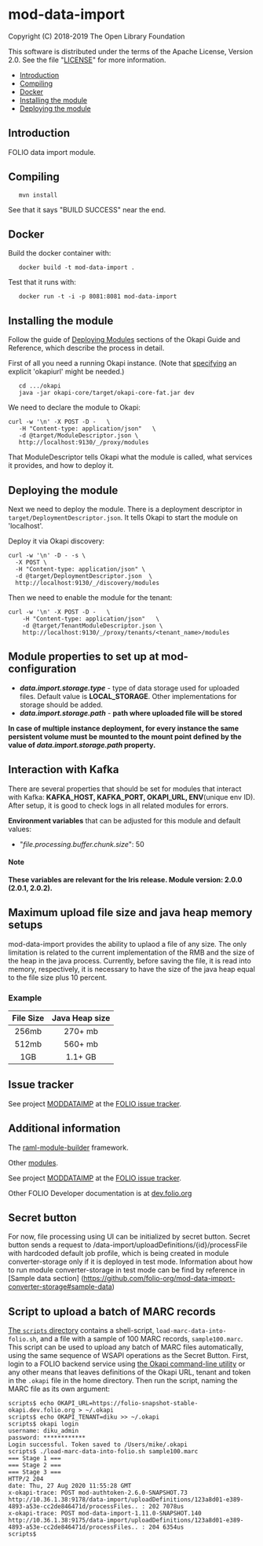 # mod-data-import

Copyright (C) 2018-2019 The Open Library Foundation

This software is distributed under the terms of the Apache License,
Version 2.0. See the file "[LICENSE](LICENSE)" for more information.

<!-- ../../okapi/doc/md2toc -l 2 -h 4 README.md -->
* [Introduction](#introduction)
* [Compiling](#compiling)
* [Docker](#docker)
* [Installing the module](#installing-the-module)
* [Deploying the module](#deploying-the-module)

## Introduction

FOLIO data import module.

## Compiling

```
   mvn install
```

See that it says "BUILD SUCCESS" near the end.

## Docker

Build the docker container with:

```
   docker build -t mod-data-import .
```

Test that it runs with:

```
   docker run -t -i -p 8081:8081 mod-data-import
```

## Installing the module

Follow the guide of
[Deploying Modules](https://github.com/folio-org/okapi/blob/master/doc/guide.md#example-1-deploying-and-using-a-simple-module)
sections of the Okapi Guide and Reference, which describe the process in detail.

First of all you need a running Okapi instance.
(Note that [specifying](../README.md#setting-things-up) an explicit 'okapiurl' might be needed.)

```
   cd .../okapi
   java -jar okapi-core/target/okapi-core-fat.jar dev
```

We need to declare the module to Okapi:

```
curl -w '\n' -X POST -D -   \
   -H "Content-type: application/json"   \
   -d @target/ModuleDescriptor.json \
   http://localhost:9130/_/proxy/modules
```

That ModuleDescriptor tells Okapi what the module is called, what services it
provides, and how to deploy it.

## Deploying the module

Next we need to deploy the module. There is a deployment descriptor in
`target/DeploymentDescriptor.json`. It tells Okapi to start the module on 'localhost'.

Deploy it via Okapi discovery:

```
curl -w '\n' -D - -s \
  -X POST \
  -H "Content-type: application/json" \
  -d @target/DeploymentDescriptor.json  \
  http://localhost:9130/_/discovery/modules
```

Then we need to enable the module for the tenant:

```
curl -w '\n' -X POST -D -   \
    -H "Content-type: application/json"   \
    -d @target/TenantModuleDescriptor.json \
    http://localhost:9130/_/proxy/tenants/<tenant_name>/modules
```
## Module properties to set up at mod-configuration

* **_data.import.storage.type_** - type of data storage used for uploaded files. Default value is **LOCAL_STORAGE**. Other implementations for storage should be added.
* **_data.import.storage.path_** - **path where uploaded file will be stored**

****In case of multiple instance deployment, for every instance the same persistent volume must be mounted to the mount point defined by the value of _data.import.storage.path_ property.****

## Interaction with Kafka


There are several properties that should be set for modules that interact with Kafka: **KAFKA_HOST, KAFKA_PORT, OKAPI_URL, ENV**(unique env ID).
After setup, it is good to check logs in all related modules for errors.

**Environment variables** that can be adjusted for this module and default values:
* "_file.processing.buffer.chunk.size_": 50

#### Note
**These variables are relevant for the **Iris** release. Module version: 2.0.0 (2.0.1, 2.0.2).**


## Maximum upload file size and java heap memory setups
mod-data-import provides the ability to uplaod a file of any size. The only limitation is related to the current implementation of the RMB and the size of the heap in the java process. Currently, before saving the file, it is read into memory, respectively, it is necessary to have the size of the java heap equal to the file size plus 10 percent.

### Example
| File Size | Java Heap size |
|:---------:|:--------------:|
|   256mb   |     270+ mb    |
|   512mb   |     560+ mb    |
|    1GB    |     1.1+ GB    |

## Issue tracker

See project [MODDATAIMP](https://issues.folio.org/browse/MODDATAIMP)
at the [FOLIO issue tracker](https://dev.folio.org/guidelines/issue-tracker/).

## Additional information

The [raml-module-builder](https://github.com/folio-org/raml-module-builder) framework.

Other [modules](https://dev.folio.org/source-code/#server-side).

See project [MODDATAIMP](https://issues.folio.org/browse/MODDATAIMP) at the [FOLIO issue tracker](https://dev.folio.org/guidelines/issue-tracker).

Other FOLIO Developer documentation is at [dev.folio.org](https://dev.folio.org/)

## Secret button
For now, file processing using UI can be initialized by secret button.
Secret button sends a request to /data-import/uploadDefinitions/{id}/processFile with hardcoded default job profile, 
which is being created in module converter-storage only if it is deployed in test mode.
Information about how to run module converter-storage in test mode can be find by reference 
in [Sample data section] (https://github.com/folio-org/mod-data-import-converter-storage#sample-data)

## Script to upload a batch of MARC records

[The `scripts` directory](scripts) contains a shell-script, `load-marc-data-into-folio.sh`, and a file with a sample of 100 MARC records, `sample100.marc`. This script can be used to upload any batch of MARC files automatically, using the same sequence of WSAPI operations as the Secret Button. First, login to a FOLIO backend service using [the Okapi command-line utility](https://github.com/thefrontside/okapi.rb) or any other means that leaves definitions of the Okapi URL, tenant and token in the `.okapi` file in the home directory. Then run the script, naming the MARC file as its own argument:
```
scripts$ echo OKAPI_URL=https://folio-snapshot-stable-okapi.dev.folio.org > ~/.okapi
scripts$ echo OKAPI_TENANT=diku >> ~/.okapi
scripts$ okapi login
username: diku_admin
password: ************
Login successful. Token saved to /Users/mike/.okapi
scripts$ ./load-marc-data-into-folio.sh sample100.marc 
=== Stage 1 ===
=== Stage 2 ===
=== Stage 3 ===
HTTP/2 204 
date: Thu, 27 Aug 2020 11:55:28 GMT
x-okapi-trace: POST mod-authtoken-2.6.0-SNAPSHOT.73 http://10.36.1.38:9178/data-import/uploadDefinitions/123a8d01-e389-4893-a53e-cc2de846471d/processFiles.. : 202 7078us
x-okapi-trace: POST mod-data-import-1.11.0-SNAPSHOT.140 http://10.36.1.38:9175/data-import/uploadDefinitions/123a8d01-e389-4893-a53e-cc2de846471d/processFiles.. : 204 6354us
scripts$ 
```
